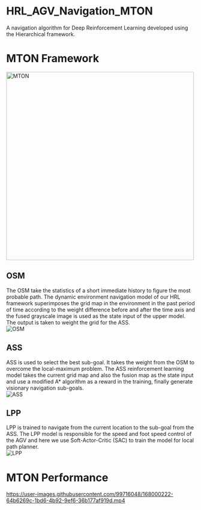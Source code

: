 # HRL_AGV_Navigation_MTON
A navigation algorithm for Deep Reinforcement Learning developed using the Hierarchical framework.

# MTON Framework
<img src="https://user-images.githubusercontent.com/99716048/167999878-f1f41c1e-9cce-47dc-9e83-ff74dc5c0e2b.png" width=500 alt="MTON"/>

## OSM
The OSM take the statistics of a short immediate history to figure the most  probable path. The dynamic environment navigation model of our HRL framework superimposes the grid map in the environment in the past period of time according to the weight difference before and after the time axis and the fused grayscale image is used as the state input of the upper model. The output is taken to weight the grid for the ASS.  
![OSM](https://user-images.githubusercontent.com/99716048/168080440-4b799e07-599f-42cb-96fa-d0a5cdb6da51.png)

## ASS
ASS is used to select the best sub-goal. It takes the weight from the OSM to overcome the local-maximum problem. The ASS reinforcement learning model takes the current grid map and also the fusion map as the state input and use a modified A* algorithm as a reward in the training, finally generate visionary navigation sub-goals.   
![ASS](https://user-images.githubusercontent.com/99716048/168080473-c83a921b-ff78-4067-bef0-0d1c7427a373.png)

## LPP
LPP is trained to navigate from the current location to the sub-goal from the ASS. The LPP model is responsible for the speed and foot speed control of the AGV and here we use Soft-Actor-Critic (SAC) to train the model for local path planner.  
![LPP](https://user-images.githubusercontent.com/99716048/168080523-57cb01f9-6bb6-4680-bf4a-a6ebeb268d18.png)

# MTON Performance
https://user-images.githubusercontent.com/99716048/168000222-64b6269c-1bd6-4b92-9ef6-36b177af919d.mp4
